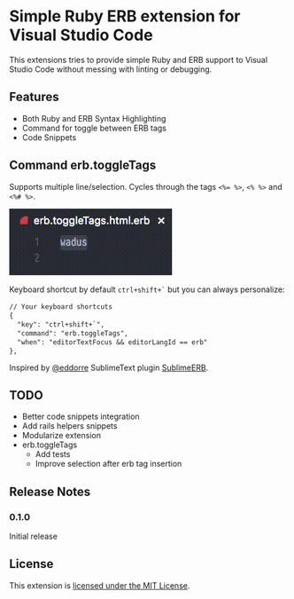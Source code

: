 # Simple Ruby ERB extension for Visual Studio Code

This extensions tries to provide simple Ruby and ERB support to Visual Studio Code without messing with linting or debugging.

## Features

* Both Ruby and ERB Syntax Highlighting
* Command for toggle between ERB tags
* Code Snippets

## Command erb.toggleTags

Supports multiple line/selection. Cycles through the tags `<%= %>`, `<% %>` and `<%# %>`.

![Simple Ruby ERB](images/toggleTags.gif?raw=true)

Keyboard shortcut by default <code>ctrl+shift+`</code> but you can always personalize:

```
// Your keyboard shortcuts
{
  "key": "ctrl+shift+`",
  "command": "erb.toggleTags",
  "when": "editorTextFocus && editorLangId == erb"
},
```

Inspired by [@eddorre](https://github.com/eddorre) SublimeText plugin [SublimeERB](https://github.com/eddorre/SublimeERB).

## TODO

* Better code snippets integration
* Add rails helpers snippets
* Modularize extension
* erb.toggleTags
  * Add tests
  * Improve selection after erb tag insertion

## Release Notes

### 0.1.0

Initial release

## License

This extension is [licensed under the MIT License](LICENSE.txt).
